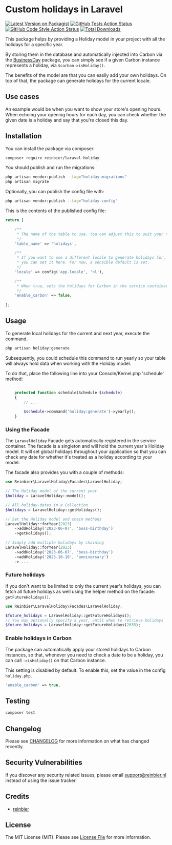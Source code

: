 # Custom holidays in Laravel

[![Latest Version on Packagist](https://img.shields.io/packagist/v/reinbier/laravel-holiday.svg?style=flat-square)](https://packagist.org/packages/reinbier/laravel-holiday)
[![GitHub Tests Action Status](https://img.shields.io/github/actions/workflow/status/reinbier/laravel-holiday/run-tests.yml?branch=main&label=tests&style=flat-square)](https://github.com/reinbier/laravel-holiday/actions?query=workflow%3Arun-tests+branch%3Amain)
[![GitHub Code Style Action Status](https://img.shields.io/github/actions/workflow/status/reinbier/laravel-holiday/fix-php-code-style-issues.yml?branch=main&label=code%20style&style=flat-square)](https://github.com/reinbier/laravel-holiday/actions?query=workflow%3A"Fix+PHP+code+style+issues"+branch%3Amain)
[![Total Downloads](https://img.shields.io/packagist/dt/reinbier/laravel-holiday.svg?style=flat-square)](https://packagist.org/packages/reinbier/laravel-holiday)

This package helps by providing a Holiday model in your project with all 
the holidays for a specific year. 

By storing them in the database and automatically injected into Carbon via the 
[BusinessDay](https://github.com/kylekatarnls/business-day) 
package, you can simply see if a given Carbon instance 
represents a holiday, via `$carbon->isHoliday()`.

The benefits of the model are that you can easily add your own holidays.
On top of that, the package can generate holidays for the current locale.

## Use cases

An example would be when you want to show your store's opening hours.
When echoing your opening hours for each day, you can check whether the
given date is a holiday and say that you're closed this day.

## Installation

You can install the package via composer:

```bash
composer require reinbier/laravel-holiday
```

You should publish and run the migrations:

```bash
php artisan vendor:publish --tag="holiday-migrations"
php artisan migrate
```

Optionally, you can publish the config file with:

```bash
php artisan vendor:publish --tag="holiday-config"
```

This is the contents of the published config file:

```php
return [

    /**
     * The name of the table to use. You can adjust this to suit your needs.
     */
    'table_name' => 'holidays',

    /**
     * If you want to use a different locale to generate holidays for,
     * you can set it here. For now, a sensible default is set.
     */
    'locale' => config('app.locale', 'nl'),

    /**
     * When true, sets the holidays for Carbon in the service container.
     */
    'enable_carbon' => false,
    
];
```

## Usage

To generate local holidays for the current and next year, execute the command.

```bash
php artisan holiday:generate
```

Subsequently, you could schedule this command to run yearly so your table will always hold data when working with the Holiday model.

To do that, place the following line into your Console/Kernel.php 'schedule' method:

```php

    protected function schedule(Schedule $schedule)
    {
        // ...
        
        $schedule->command('holiday:generate')->yearly();
    }
```

### Using the Facade

The `LaravelHoliday` Facade gets automatically registered in the service container.
The facade is a singleton and will hold the current year's Holiday model.
It will set global holidays throughout your application so that you can check 
any date for whether it's treated as a holiday according to your model.

The facade also provides you with a couple of methods:

```php
use Reinbier\LaravelHoliday\Facades\LaravelHoliday;

// The Holiday model of the current year
$holiday = LaravelHoliday::model();

// All holiday-dates in a Collection
$holidays = LaravelHoliday::getHolidays(); 

// Set the Holiday model and chain methods
LaravelHoliday::forYear(2023)
    ->addHoliday('2023-06-07', 'boss-birthday')
    ->getHolidays();

// Simply add multiple holidays by chaining
LaravelHoliday::forYear(2023)
    ->addHoliday('2023-06-07', 'boss-birthday')
    ->addHoliday('2023-10-10', 'anniversary')
    -> ...
```

### Future holidays
If you don't want to be limited to only the current year's holidays, you can
fetch all future holidays as well using the helper method on the facade: `getFutureHolidays()`.
```php
use Reinbier\LaravelHoliday\Facades\LaravelHoliday;

$future_holidays = LaravelHoliday::getFutureHolidays();
// You may optionally specify a year, until when to retrieve holidays 
$future_holidays = LaravelHoliday::getFutureHolidays(2035); 
```

### Enable holidays in Carbon

The package can automatically apply your stored holidays to Carbon instances, 
so that, whenever you need to check a date to be a holiday, you can 
call `->isHoliday()` on that Carbon instance.

This setting is disabled by default. To enable this, set the value in the config `holiday.php`.

```php
'enable_carbon' => true,
```

## Testing

```bash
composer test
```

## Changelog

Please see [CHANGELOG](CHANGELOG.md) for more information on what has changed recently.

## Security Vulnerabilities

If you discover any security related issues, please email support@reinbier.nl instead of using the issue tracker.

## Credits

- [reinbier](https://github.com/Reinbier)

## License

The MIT License (MIT). Please see [License File](LICENSE.md) for more information.
